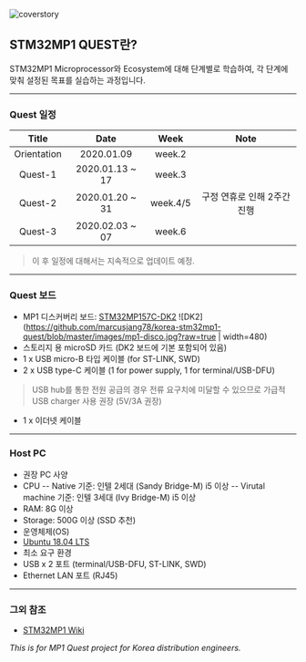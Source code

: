 ![coverstory](https://github.com/marcusjang78/korea-stm32mp1-quest/blob/master/images/coverstory1.png?raw=true)


## STM32MP1 QUEST란?

STM32MP1 Microprocessor와 Ecosystem에 대해 단계별로 학습하여, 각 단계에 맞춰 설정된 목표를 실습하는 과정입니다.

------------


### Quest 일정

| Title | Date | Week | Note
| :------------: | :------------: |:------------: |:------------: |
| Orientation | 2020.01.09 | week.2 | |
| Quest-1 | 2020.01.13 ~ 17 | week.3 | |
| Quest-2 | 2020.01.20 ~ 31 | week.4/5 | 구정 연휴로 인해 2주간 진행
| Quest-3 | 2020.02.03 ~ 07 | week.6 | ||
> 이 후 일정에 대해서는 지속적으로 업데이트 예정.

------------


### Quest 보드
- MP1 디스커버리 보드: [STM32MP157C-DK2](https://www.st.com/en/evaluation-tools/stm32mp157c-dk2.html)
![DK2](https://github.com/marcusjang78/korea-stm32mp1-quest/blob/master/images/mp1-disco.jpg?raw=true | width=480)
- 스토리지 용 microSD 카드 (DK2 보드에 기본 포함되어 있음)
- 1 x USB micro-B 타입 케이블 (for ST-LINK, SWD)
- 2 x USB type-C 케이블 (1 for power supply, 1 for terminal/USB-DFU)
> USB hub를 통한 전원 공급의 경우 전류 요구치에 미달할 수 있으므로 가급적 USB charger 사용 권장 (5V/3A 권장)
- 1 x 이더넷 케이블

------------


### Host PC
- 권장 PC 사양
 - CPU
  -- Native 기준: 인텔 2세대 (Sandy Bridge-M) i5 이상
  -- Virutal machine 기준: 인텔 3세대 (Ivy Bridge-M) i5 이상
 - RAM: 8G 이상
 - Storage: 500G 이상 (SSD 추천)
- 운영체제(OS)
 - [Ubuntu 18.04 LTS](https://ubuntu.com/#download)
- 최소 요구 환경
 - USB x 2 포트 (terminal/USB-DFU, ST-LINK, SWD)
 - Ethernet LAN 포트 (RJ45)

------------


### 그외 참조

 - [STM32MP1 Wiki](https://wiki.st.com/stm32mpu/index.php/Main_Page)


*This is for MP1 Quest project for Korea distribution engineers.*
